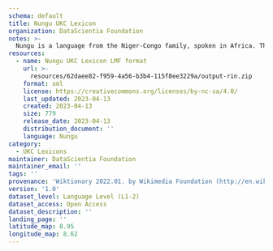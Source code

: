 ```yaml
---
schema: default
title: Nungu UKC Lexicon
organization: DataScientia Foundation
notes: >-
  Nungu is a language from the Niger-Congo family, spoken in Africa. The UKC Lexicon of Nungu is represented as a lexico-semantic network. It consists of words, word senses, synsets, as well as sense-level and synset-level relationships.
resources:
  - name: Nungu UKC Lexicon LMF format
    url: >-
      resources/62daee82-f959-4a56-b3b4-115f8ee3229a/output-rin.zip
    format: xml
    license: https://creativecommons.org/licenses/by-nc-sa/4.0/
    last_updated: 2023-04-13
    created: 2023-04-13
    size: 779
    release_date: 2023-04-13
    distribution_document: ''
    language: Nungu
category:
  - UKC Lexicons
maintainer: DataScientia Foundation
maintainer_email: ''
tags: ''
provenance: 'Wiktionary 2022.01. by Wikimedia Foundation (http://en.wiktionary.org); Princeton WordNet 2.1 by Princeton University (https://wordnet.princeton.edu)'
version: '1.0'
dataset_level: Language Level (L1-2)
dataset_access: Open Access
dataset_description: ''
landing_page: ''
latitude_map: 8.95
longitude_map: 8.62
---
```

